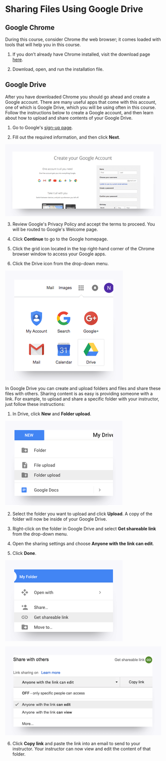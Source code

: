 # Sharing Files Using Google Drive

## Google Chrome

During this course, consider Chrome _the_ web browser; it comes loaded with tools that will help you in this course.

1. If you don’t already have Chrome installed, visit the download page [here](https://www.google.com/chrome/browser/desktop/index.html).

2. Download, open, and run the installation file.

## Google Drive

After you have downloaded Chrome you should go ahead and create a Google account. There are many useful apps that come with this account, one of which is Google Drive, which you will be using often in this course. Follow the instructions below to create a Google account, and then learn about how to upload and share contents of your Google Drive.

1. Go to Google's [sign-up page](https://accounts.google.com/SignUp?).

2. Fill out the required information, and then click **Next**. 

![1006](assets/1006.png)

3. Review Google's Privacy Policy and accept the terms to proceed. You will be routed to Google's Welcome page. 

4. Click **Continue** to go to the Google homepage. 

5. Click the grid icon located in the top right-hand corner of the Chrome browser window to access your Google apps. 

6. Click the Drive icon from the drop-down menu. 

![1009](assets/1009.png)

In Google Drive you can create and upload folders and files and share these files with others. Sharing content is as easy is providing someone with a link. For example, to upload and share a specific folder with your instructor, just follow these instructions:

1. In Drive, click **New** and **Folder upload**.

![1010](assets/1010.png)

2. Select the folder you want to upload and click **Upload**. A copy of the folder will now be inside of your Google Drive.

3. Right-click on the folder in Google Drive and select **Get shareable link** from the drop-down menu.

4. Open the sharing settings and choose **Anyone with the link can edit**. 

5. Click **Done**.

![1011](assets/1011.png)

![1012](assets/1012.png)

6. Click **Copy link** and paste the link into an email to send to your instructor. Your instructor can now view and edit the content of that folder.
